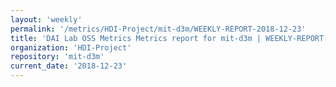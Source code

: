 ```yaml
---
layout: 'weekly'
permalink: '/metrics/HDI-Project/mit-d3m/WEEKLY-REPORT-2018-12-23'
title: 'DAI Lab OSS Metrics Metrics report for mit-d3m | WEEKLY-REPORT-2018-12-23'
organization: 'HDI-Project'
repository: 'mit-d3m'
current_date: '2018-12-23'
---
```

